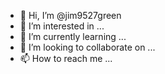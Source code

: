 - 👋 Hi, I’m @jim9527green
- 👀 I’m interested in ...
- 🌱 I’m currently learning ...
- 💞️ I’m looking to collaborate on ...
- 📫 How to reach me ...

<!---
jim9527green/jim9527green is a ✨ special ✨ repository because its `README.md` (this file) appears on your GitHub profile.
You can click the Preview link to take a look at your changes.
--->
